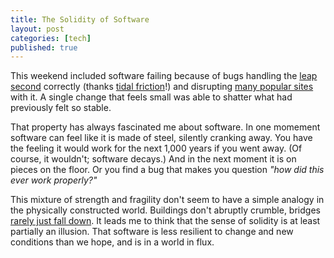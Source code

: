 ```yaml
--- 
title: The Solidity of Software
layout: post
categories: [tech]
published: true
---
```


This weekend included software failing because of bugs handling the <a href="http://serverfault.com/questions/403732/anyone-else-experiencing-high-rates-of-linux-server-crashes-during-a-leap-second">leap second</a> correctly (thanks <a href="http://en.wikipedia.org/wiki/%CE%94T">tidal friction</a>!) and disrupting <a href="http://www.wired.com/wiredenterprise/2012/07/leap-second-bug-wreaks-havoc-with-java-linux/">many popular sites</a> with it. A single change that feels small was able to shatter what had previously felt so stable.

That property has always fascinated me about software. In one momement software can feel like it is made of steel, silently cranking away. You have the feeling it would work for the next 1,000 years if you went away. (Of course, it wouldn't; software decays.) And in the next moment it is on pieces on the floor. Or you find a bug that makes you question <em>"how did this ever work properly?"</em>

This mixture of strength and fragility don't seem to have a simple analogy in the physically constructed world. Buildings don't abruptly crumble, bridges <a href="http://www.environmentalgraffiti.com/news-seven-quaking-bridges-collapsed-costing-lives">rarely just fall down</a>. It leads me to think that the sense of solidity is at least partially an illusion. That software is less resilient to change and new conditions than we hope, and is in a world in flux.